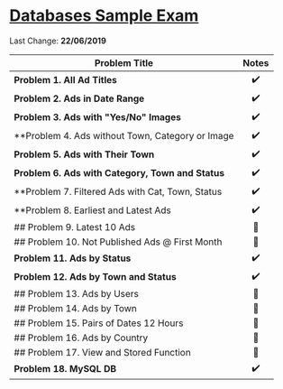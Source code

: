 ﻿# [Databases Sample Exam](https://judge.softuni.bg/Contests/70/Databases-Sample-Exam)

Last Change: **22/06/2019**

| Problem Title | Notes|
| ------------- |:-------------:|
| **Problem 1. All Ad Titles**|✔️|
| **Problem 2. Ads in Date Range**|✔️|
| **Problem 3. Ads with "Yes/No" Images**|✔️|
| **Problem 4. Ads without Town, Category or Image|✔️|
| **Problem 5. Ads with Their Town**|✔️|
| **Problem 6. Ads with Category, Town and Status**|✔️|
| **Problem 7. Filtered Ads with Cat, Town, Status|✔️|
| **Problem 8. Earliest and Latest Ads|✔️|
|## Problem 9. Latest 10 Ads|🎯|
|## Problem 10. Not Published Ads @ First Month|🎯|
| **Problem 11. Ads by Status**|✔️|
| **Problem 12. Ads by Town and Status**|✔️|
|## Problem 13. Ads by Users|🎯|
|## Problem 14. Ads by Town|🎯|
|## Problem 15. Pairs of Dates 12 Hours|🎯|
|## Problem 16. Ads by Country|🎯|
|## Problem 17. View and Stored Function|🎯|
|**Problem 18. MySQL DB**|✔️|

